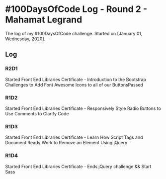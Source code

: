 # #100DaysOfCode Log - Round 2 - Mahamat Legrand

The log of my #100DaysOfCode challenge. Started on [January 01, Wednesday, 2020].

## Log

### R2D1

Started Front End Libraries Certificate - Introduction to the Bootstrap Challenges to Add Font Awesome Icons to all of our ButtonsPassed

### R1D2

Started Front End Libraries Certificate - Responsively Style Radio Buttons to Use Comments to Clarify Code

### R1D3

Started Front End Libraries Certificate - Learn How Script Tags and Document Ready Work to Remove an Element Using jQuery

### R1D4

Started Front End Libraries Certificate - Ends jQuery challenge && Start Sass
